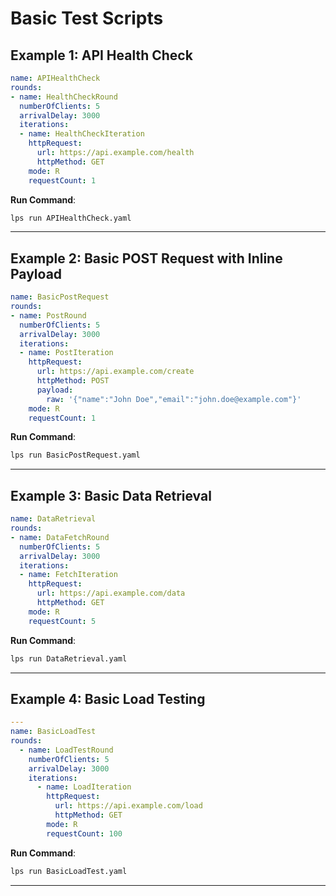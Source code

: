 
# Basic Test Scripts

## Example 1: API Health Check
```yaml
name: APIHealthCheck
rounds:
- name: HealthCheckRound
  numberOfClients: 5
  arrivalDelay: 3000
  iterations:
  - name: HealthCheckIteration
    httpRequest:
      url: https://api.example.com/health
      httpMethod: GET
    mode: R
    requestCount: 1
```
**Run Command**:
```bash
lps run APIHealthCheck.yaml
```

---

## Example 2: Basic POST Request with Inline Payload
```yaml
name: BasicPostRequest
rounds:
- name: PostRound
  numberOfClients: 5
  arrivalDelay: 3000
  iterations:
  - name: PostIteration
    httpRequest:
      url: https://api.example.com/create
      httpMethod: POST
      payload:
        raw: '{"name":"John Doe","email":"john.doe@example.com"}'
    mode: R
    requestCount: 1
```
**Run Command**:
```bash
lps run BasicPostRequest.yaml
```

---

## Example 3: Basic Data Retrieval
```yaml
name: DataRetrieval
rounds:
- name: DataFetchRound
  numberOfClients: 5
  arrivalDelay: 3000
  iterations:
  - name: FetchIteration
    httpRequest:
      url: https://api.example.com/data
      httpMethod: GET
    mode: R
    requestCount: 5
```
**Run Command**:
```bash
lps run DataRetrieval.yaml
```

---

## Example 4: Basic Load Testing
```yaml
---
name: BasicLoadTest
rounds:
  - name: LoadTestRound
    numberOfClients: 5
    arrivalDelay: 3000
    iterations:
      - name: LoadIteration
        httpRequest:
          url: https://api.example.com/load
          httpMethod: GET
        mode: R
        requestCount: 100
```
**Run Command**:
```bash
lps run BasicLoadTest.yaml
```

---
